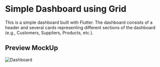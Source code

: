 # Simple Dashboard using Grid

This is a simple dashboard built with Flutter. The dashboard consists of a header and several cards representing different sections of the dashboard (e.g., Customers, Suppliers, Products, etc.).

## Preview MockUp

![Dashboard](https://github.com/user-attachments/assets/14acbca1-586c-40c9-9930-2ee0d9a4bf1a)

